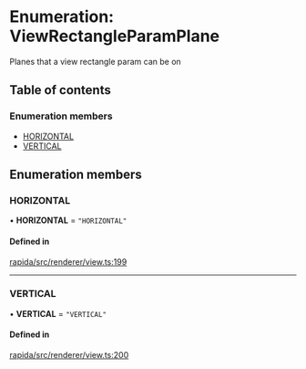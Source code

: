 # Enumeration: ViewRectangleParamPlane

Planes that a view rectangle param can be on

## Table of contents

### Enumeration members

- [HORIZONTAL](ViewRectangleParamPlane.md#horizontal)
- [VERTICAL](ViewRectangleParamPlane.md#vertical)

## Enumeration members

### HORIZONTAL

• **HORIZONTAL** = `"HORIZONTAL"`

#### Defined in

[rapida/src/renderer/view.ts:199](https://gitlab.com/rapidajs/rapida/-/blob/67ba736/packages/rapida/src/renderer/view.ts#L199)

___

### VERTICAL

• **VERTICAL** = `"VERTICAL"`

#### Defined in

[rapida/src/renderer/view.ts:200](https://gitlab.com/rapidajs/rapida/-/blob/67ba736/packages/rapida/src/renderer/view.ts#L200)
